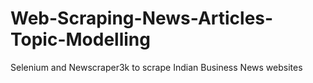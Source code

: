 # Web-Scraping-News-Articles-Topic-Modelling
Selenium and Newscraper3k to scrape Indian Business News websites
